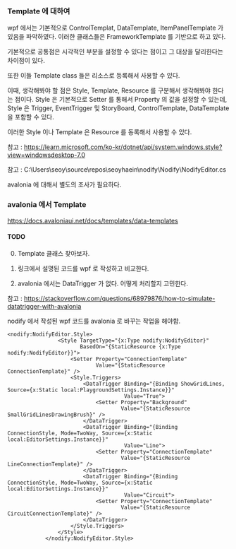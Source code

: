 ﻿### Template 에 대하여

wpf 에서는 기본적으로 ControlTemplat, DataTemplate, ItemPanelTemplate 가 있음을 파악하였다. 
이러한 클래스들은 FrameworkTemplate 를 기반으로 하고 있다.

기본적으로 공통점은 시각적인 부분을 설정할 수 있다는 점이고 그 대상을 달리한다는 차이점이 있다.

또한 이들 Template class 들은 리소스로 등록해서 사용할 수 있다.

이때, 생각해봐야 할 점은 Style, Template, Resource 를 구분해서 생각해봐야 한다는 점이다.
Style 은 기본적으로 Setter 를 통해서 Property 의 값을 설정할 수 있는데, Style 은 Trigger, EventTrigger 및 StoryBoard, ControlTemplate, DataTemplate 을 포함할 수 있다.

이러한 Style 이나 Template 은 Resource 를 동록해서 사용할 수 있다.

참고 : https://learn.microsoft.com/ko-kr/dotnet/api/system.windows.style?view=windowsdesktop-7.0

참고 : C:\Users\seoy\source\repos\seoyhaein\nodify\Nodify\NodifyEditor.cs

avalonia 에 대해서 별도의 조사가 필요하다.

### avalonia 에서 Template

https://docs.avaloniaui.net/docs/templates/data-templates

#### TODO
0. Template 클래스 찾아보자. 

1. 링크에서 설명된 코드를 wpf 로 작성하고 비교한다.

2. avalonia 에서는 DataTrigger 가 없다. 어떻게 처리할지 고민한다.

참고 : https://stackoverflow.com/questions/68979876/how-to-simulate-datatrigger-with-avalonia

nodify 에서 작성된 wpf 코드를 avalonia 로 바꾸는 작업을 해야함.

```
<nodify:NodifyEditor.Style>
                <Style TargetType="{x:Type nodify:NodifyEditor}"
                       BasedOn="{StaticResource {x:Type nodify:NodifyEditor}}">
                    <Setter Property="ConnectionTemplate"
                            Value="{StaticResource ConnectionTemplate}" />
                    <Style.Triggers>
                        <DataTrigger Binding="{Binding ShowGridLines, Source={x:Static local:PlaygroundSettings.Instance}}"
                                     Value="True">
                            <Setter Property="Background"
                                    Value="{StaticResource SmallGridLinesDrawingBrush}" />
                        </DataTrigger>
                        <DataTrigger Binding="{Binding ConnectionStyle, Mode=TwoWay, Source={x:Static local:EditorSettings.Instance}}"
                                     Value="Line">
                            <Setter Property="ConnectionTemplate"
                                    Value="{StaticResource LineConnectionTemplate}" />
                        </DataTrigger>
                        <DataTrigger Binding="{Binding ConnectionStyle, Mode=TwoWay, Source={x:Static local:EditorSettings.Instance}}"
                                     Value="Circuit">
                            <Setter Property="ConnectionTemplate"
                                    Value="{StaticResource CircuitConnectionTemplate}" />
                        </DataTrigger>
                    </Style.Triggers>
                </Style>
            </nodify:NodifyEditor.Style>
```